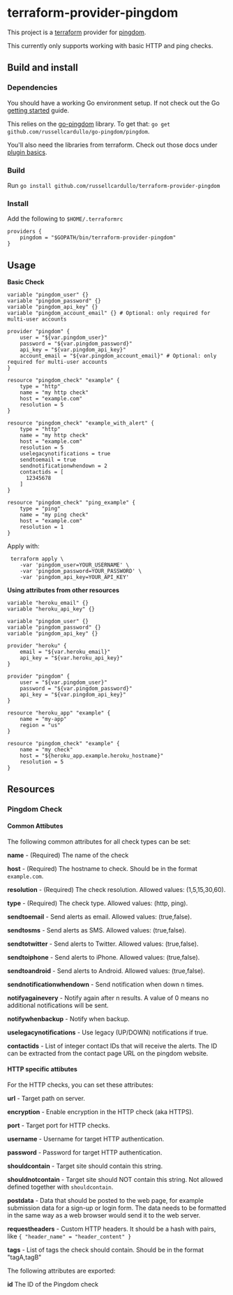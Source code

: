 # terraform-provider-pingdom #

This project is a [terraform](http://www.terraform.io/) provider for [pingdom](https://www.pingdom.com/).

This currently only supports working with basic HTTP and ping checks.

## Build and install ##

### Dependencies ###

You should have a working Go environment setup.  If not check out the Go [getting started](http://golang.org/doc/install) guide.

This relies on the [go-pingdom](https://github.com/russellcardullo/go-pingdom) library. To
get that: `go get github.com/russellcardullo/go-pingdom/pingdom`.

You'll also need the libraries from terraform.  Check out those docs under [plugin basics](http://www.terraform.io/docs/plugins/basics.html).

### Build ###

Run `go install github.com/russellcardullo/terraform-provider-pingdom`

### Install ###

Add the following to `$HOME/.terraformrc`

```
providers {
    pingdom = "$GOPATH/bin/terraform-provider-pingdom"
}
```

## Usage ##

**Basic Check**

```
variable "pingdom_user" {}
variable "pingdom_password" {}
variable "pingdom_api_key" {}
variable "pingdom_account_email" {} # Optional: only required for multi-user accounts

provider "pingdom" {
    user = "${var.pingdom_user}"
    password = "${var.pingdom_password}"
    api_key = "${var.pingdom_api_key}"
    account_email = "${var.pingdom_account_email}" # Optional: only required for multi-user accounts
}

resource "pingdom_check" "example" {
    type = "http"
    name = "my http check"
    host = "example.com"
    resolution = 5
}

resource "pingdom_check" "example_with_alert" {
    type = "http"
    name = "my http check"
    host = "example.com"
    resolution = 5
    uselegacynotifications = true
    sendtoemail = true
    sendnotificationwhendown = 2
    contactids = [
      12345678
    ]
}

resource "pingdom_check" "ping_example" {
    type = "ping"
    name = "my ping check"
    host = "example.com"
    resolution = 1
}
```

Apply with:
```
 terraform apply \
    -var 'pingdom_user=YOUR_USERNAME' \
    -var 'pingdom_password=YOUR_PASSWORD' \
    -var 'pingdom_api_key=YOUR_API_KEY'
```

**Using attributes from other resources**

```
variable "heroku_email" {}
variable "heroku_api_key" {}

variable "pingdom_user" {}
variable "pingdom_password" {}
variable "pingdom_api_key" {}

provider "heroku" {
    email = "${var.heroku_email}"
    api_key = "${var.heroku_api_key}"
}

provider "pingdom" {
    user = "${var.pingdom_user}"
    password = "${var.pingdom_password}"
    api_key = "${var.pingdom_api_key}"
}

resource "heroku_app" "example" {
    name = "my-app"
    region = "us"
}

resource "pingdom_check" "example" {
    name = "my check"
    host = "${heroku_app.example.heroku_hostname}"
    resolution = 5
}
```
## Resources ##

### Pingdom Check ###

#### Common Attibutes ####

The following common attributes for all check types can be set:

**name** - (Required) The name of the check

**host** - (Required) The hostname to check.  Should be in the format `example.com`.

**resolution** - (Required) The check resolution.  Allowed values: (1,5,15,30,60).

**type** - (Required) The check type.  Allowed values: (http, ping).

**sendtoemail** - Send alerts as email.  Allowed values: (true,false).

**sendtosms** - Send alerts as SMS.  Allowed values: (true,false).

**sendtotwitter** - Send alerts to Twitter.  Allowed values: (true,false).

**sendtoiphone** - Send alerts to iPhone.  Allowed values: (true,false).

**sendtoandroid** - Send alerts to Android.  Allowed values: (true,false).

**sendnotificationwhendown** - Send notification when down n times.

**notifyagainevery** - Notify again after n results.  A value of 0 means no additional notifications will be sent.

**notifywhenbackup** - Notify when backup.

**uselegacynotifications** - Use legacy (UP/DOWN) notifications if true.

**contactids** - List of integer contact IDs that will receive the alerts. The ID can be extracted from the contact page URL on the pingdom website.

#### HTTP specific attibutes ####

For the HTTP checks, you can set these attributes:

**url** - Target path on server.

**encryption** - Enable encryption in the HTTP check (aka HTTPS).

**port** - Target port for HTTP checks.

**username** - Username for target HTTP authentication.

**password** - Password for target HTTP authentication.

**shouldcontain** - Target site should contain this string.

**shouldnotcontain** - Target site should NOT contain this string. Not allowed defined together with `shouldcontain`.

**postdata** - Data that should be posted to the web page, for example submission data for a sign-up or login form. The data needs to be formatted in the same way as a web browser would send it to the web server.

**requestheaders** - Custom HTTP headers. It should be a hash with pairs, like `{ "header_name" = "header_content" }`

**tags** - List of tags the check should contain. Should be in the format "tagA,tagB"

The following attributes are exported:

**id** The ID of the Pingdom check
